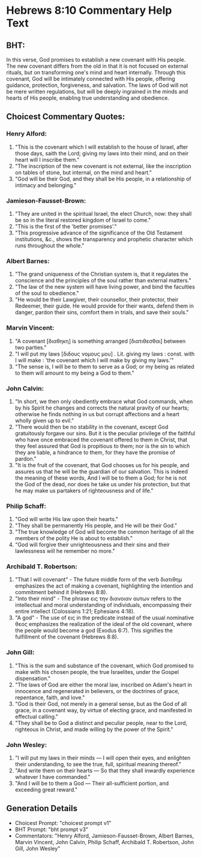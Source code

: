# Hebrews 8:10 Commentary Help Text

## BHT:
In this verse, God promises to establish a new covenant with His people. The new covenant differs from the old in that it is not focused on external rituals, but on transforming one's mind and heart internally. Through this covenant, God will be intimately connected with His people, offering guidance, protection, forgiveness, and salvation. The laws of God will not be mere written regulations, but will be deeply ingrained in the minds and hearts of His people, enabling true understanding and obedience.

## Choicest Commentary Quotes:
### Henry Alford:
1. "This is the covenant which I will establish to the house of Israel, after those days, saith the Lord; giving my laws into their mind, and on their heart will I inscribe them." 
2. "The inscription of the new covenant is not external, like the inscription on tables of stone, but internal, on the mind and heart."
3. "God will be their God, and they shall be His people, in a relationship of intimacy and belonging."

### Jamieson-Fausset-Brown:
1. "They are united in the spiritual Israel, the elect Church, now: they shall be so in the literal restored kingdom of Israel to come."
2. "This is the first of the 'better promises'."
3. "This progressive advance of the significance of the Old Testament institutions, &c., shows the transparency and prophetic character which runs throughout the whole."

### Albert Barnes:
1. "The grand uniqueness of the Christian system is, that it regulates the conscience and the principles of the soul rather than external matters."
2. "The law of the new system will have living power, and bind the faculties of the soul to obedience."
3. "He would be their Lawgiver, their counsellor, their protector, their Redeemer, their guide. He would provide for their wants, defend them in danger, pardon their sins, comfort them in trials, and save their souls."

### Marvin Vincent:
1. "A covenant [διαθηκη] is something arranged [διατιθεσθαι] between two parties."
2. "I will put my laws [διδους νομους μου] . Lit. giving my laws : const. with I will make : 'the covenant which I will make by giving my laws.'"
3. "The sense is, I will be to them to serve as a God; or my being as related to them will amount to my being a God to them."

### John Calvin:
1. "In short, we then only obediently embrace what God commands, when by his Spirit he changes and corrects the natural pravity of our hearts; otherwise he finds nothing in us but corrupt affections and a heart wholly given up to evil."
2. "There would then be no stability in the covenant, except God gratuitously forgave our sins. But it is the peculiar privilege of the faithful who have once embraced the covenant offered to them in Christ, that they feel assured that God is propitious to them; nor is the sin to which they are liable, a hindrance to them, for they have the promise of pardon."
3. "It is the fruit of the covenant, that God chooses us for his people, and assures us that he will be the guardian of our salvation. This is indeed the meaning of these words, And I will be to them a God; for he is not the God of the dead, nor does he take us under his protection, but that he may make us partakers of righteousness and of life."

### Philip Schaff:
1. "God will write His law upon their hearts."
2. "They shall be permanently His people, and He will be their God."
3. "The true knowledge of God will become the common heritage of all the members of the polity He is about to establish."
4. "God will forgive their unrighteousness and their sins and their lawlessness will he remember no more."

### Archibald T. Robertson:
1. "That I will covenant" - The future middle form of the verb διατιθημ emphasizes the act of making a covenant, highlighting the intention and commitment behind it (Hebrews 8:8).
2. "Into their mind" - The phrase εις την διανοιαν αυτων refers to the intellectual and moral understanding of individuals, encompassing their entire intellect (Colossians 1:21; Ephesians 4:18).
3. "A god" - The use of εις in the predicate instead of the usual nominative θεος emphasizes the realization of the ideal of the old covenant, where the people would become a god (Exodus 6:7). This signifies the fulfillment of the covenant (Hebrews 8:8).

### John Gill:
1. "This is the sum and substance of the covenant, which God promised to make with his chosen people, the true Israelites, under the Gospel dispensation."
2. "The laws of God are either the moral law, inscribed on Adam's heart in innocence and regenerated in believers, or the doctrines of grace, repentance, faith, and love."
3. "God is their God, not merely in a general sense, but as the God of all grace, in a covenant way, by virtue of electing grace, and manifested in effectual calling."
4. "They shall be to God a distinct and peculiar people, near to the Lord, righteous in Christ, and made willing by the power of the Spirit."

### John Wesley:
1. "I will put my laws in their minds — I will open their eyes, and enlighten their understanding, to see the true, full, spiritual meaning thereof." 
2. "And write them on their hearts — So that they shall inwardly experience whatever I have commanded." 
3. "And I will be to them a God — Their all-sufficient portion, and exceeding great reward."


## Generation Details
- Choicest Prompt: "choicest prompt v1"
- BHT Prompt: "bht prompt v3"
- Commentators: "Henry Alford, Jamieson-Fausset-Brown, Albert Barnes, Marvin Vincent, John Calvin, Philip Schaff, Archibald T. Robertson, John Gill, John Wesley"

